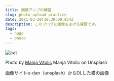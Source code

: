 ```yaml
---
title: 画像アップの練習
slug: photo-upload-practice
date: 2021-03-20T10:39:09.854Z
description: このブログに画像をあげる練習です。
tags:
  - hugo
  - photo
---
```

![cat](/img/manja-vitolic-gkxkby-c-dk-unsplash.jpg)

Photo by [Manja Vitolic](https://unsplash.com/@madhatterzone?utm_source=unsplash&utm_medium=referral&utm_content=creditCopyText) Manja Vitolic on Unsplash

画像サイトo-dan（unsplash）からDLした猫の画像